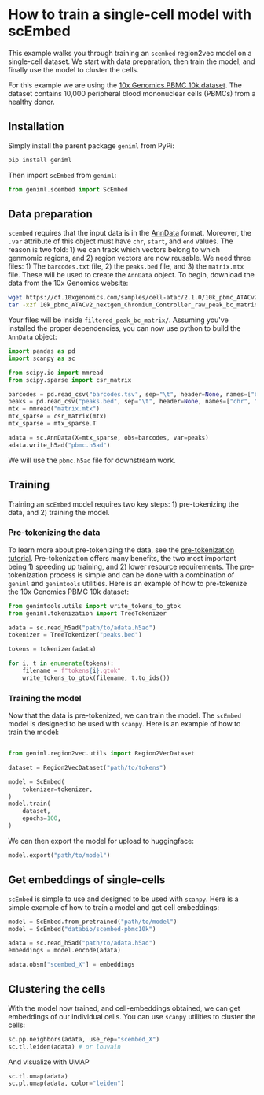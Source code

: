 # How to train a single-cell model with scEmbed

This example walks you through training an `scembed` region2vec model on a single-cell dataset. We start with data preparation, then train the model, and finally use the model to cluster the cells.

For this example we are using the [10x Genomics PBMC 10k dataset](https://www.10xgenomics.com/resources/datasets/10k-human-pbmcs-atac-v2-chromium-controller-2-standard). The dataset contains 10,000 peripheral blood mononuclear cells (PBMCs) from a healthy donor.


## Installation

Simply install the parent package `geniml` from PyPi:

```bash
pip install geniml
```

Then import `scEmbed` from `geniml`:

```python
from geniml.scembed import ScEmbed
```

## Data preparation
`scembed` requires that the input data is in the [AnnData](https://anndata.readthedocs.io/en/latest/) format. Moreover, the `.var` attribute of this object must have `chr`, `start`, and `end` values. The reason is two fold: 1) we can track which vectors belong to which genmomic regions, and 2) region vectors are now reusable. We need three files: 1) The `barcodes.txt` file, 2) the `peaks.bed` file, and 3) the `matrix.mtx` file. These will be used to create the `AnnData` object. To begin, download the data from the 10x Genomics website:

```bash
wget https://cf.10xgenomics.com/samples/cell-atac/2.1.0/10k_pbmc_ATACv2_nextgem_Chromium_Controller/10k_pbmc_ATACv2_nextgem_Chromium_Controller_raw_peak_bc_matrix.tar.gz
tar -xzf 10k_pbmc_ATACv2_nextgem_Chromium_Controller_raw_peak_bc_matrix.tar.gz
```

Your files will be inside `filtered_peak_bc_matrix/`. Assuming you've installed the proper dependencies, you can now use python to build the `AnnData` object:

```python
import pandas as pd
import scanpy as sc

from scipy.io import mmread
from scipy.sparse import csr_matrix

barcodes = pd.read_csv("barcodes.tsv", sep="\t", header=None, names=["barcode"])
peaks = pd.read_csv("peaks.bed", sep="\t", header=None, names=["chr", "start", "end"])
mtx = mmread("matrix.mtx")
mtx_sparse = csr_matrix(mtx)
mtx_sparse = mtx_sparse.T

adata = sc.AnnData(X=mtx_sparse, obs=barcodes, var=peaks)
adata.write_h5ad("pbmc.h5ad")
```

We will use the `pbmc.h5ad` file for downstream work.

## Training

Training an `scEmbed` model requires two key steps: 1) pre-tokenizing the data, and 2) training the model.

### Pre-tokenizing the data
To learn more about pre-tokenizing the data, see the [pre-tokenization tutorial](./pre-tokenization.md). Pre-tokenization offers many benefits, the two most important being 1) speeding up training, and 2) lower resource requirements. The pre-tokenization process is simple and can be done with a combination of `geniml` and `genimtools` utilities. Here is an example of how to pre-tokenize the 10x Genomics PBMC 10k dataset:

```python
from genimtools.utils import write_tokens_to_gtok
from geniml.tokenization import TreeTokenizer

adata = sc.read_h5ad("path/to/adata.h5ad")
tokenizer = TreeTokenizer("peaks.bed")

tokens = tokenizer(adata)

for i, t in enumerate(tokens):
    filename = f"tokens{i}.gtok"
    write_tokens_to_gtok(filename, t.to_ids())
```

### Training the model

Now that the data is pre-tokenized, we can train the model. The `scEmbed` model is designed to be used with `scanpy`. Here is an example of how to train the model:

```python

from geniml.region2vec.utils import Region2VecDataset

dataset = Region2VecDataset("path/to/tokens")

model = ScEmbed(
    tokenizer=tokenizer,
)
model.train(
    dataset,
    epochs=100,
)
```

We can then export the model for upload to huggingface:

```python
model.export("path/to/model")
```

## Get embeddings of single-cells
`scEmbed` is simple to use and designed to be used with `scanpy`. Here is a simple example of how to train a model and get cell embeddings:

```python
model = ScEmbed.from_pretrained("path/to/model")
model = ScEmbed("databio/scembed-pbmc10k")

adata = sc.read_h5ad("path/to/adata.h5ad")
embeddings = model.encode(adata)

adata.obsm["scembed_X"] = embeddings
```

## Clustering the cells
With the model now trained, and cell-embeddings obtained, we can get embeddings of our individual cells. You can use `scanpy` utilities to cluster the cells:

```python
sc.pp.neighbors(adata, use_rep="scembed_X")
sc.tl.leiden(adata) # or louvain
```

And visualize with UMAP

```python
sc.tl.umap(adata)
sc.pl.umap(adata, color="leiden")
```
